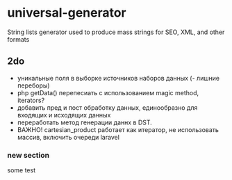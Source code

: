# universal-generator
String lists generator used to produce mass strings for SEO, XML, and other formats

## 2do
- уникальные поля в выборке источников наборов данных (- лишние переборы)
- php getData() перепесиать с использованием magic method, iterators?
- добавить пред и пост обработку данных, единообразно для входящих и исходящих данных
- переработать метод генерации даннх в DST.
- ВАЖНО! cartesian_product работает как итератор, не использовать массив, включить очереди laravel


### new section

some test
